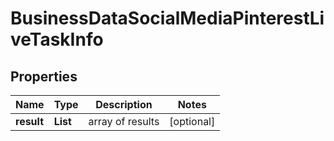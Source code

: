 # BusinessDataSocialMediaPinterestLiveTaskInfo


## Properties

| Name | Type | Description | Notes |
|------------ | ------------- | ------------- | -------------|
**result** | **List<BusinessDataSocialMediaPinterestLiveResultInfo>** | array of results |[optional]|
